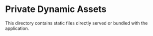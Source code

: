 # Private Dynamic Assets

This directory contains static files directly served or bundled with the application.
